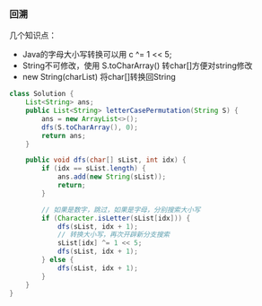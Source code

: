 ### 回溯
几个知识点：
- Java的字母大小写转换可以用 c ^= 1 << 5;
- String不可修改，使用 S.toCharArray() 转char[]方便对string修改
- new String(charList) 将char[]转换回String
```java
class Solution {
    List<String> ans;
    public List<String> letterCasePermutation(String S) {
        ans = new ArrayList<>();
        dfs(S.toCharArray(), 0);
        return ans;
    }

    public void dfs(char[] sList, int idx) {
        if (idx == sList.length) {
            ans.add(new String(sList));
            return;
        }

        // 如果是数字，跳过，如果是字母，分别搜索大小写
        if (Character.isLetter(sList[idx])) {
            dfs(sList, idx + 1);
            // 转换大小写，再次开辟新分支搜索
            sList[idx] ^= 1 << 5;
            dfs(sList, idx + 1);
        } else {
            dfs(sList, idx + 1);
        }
    }
}
```

